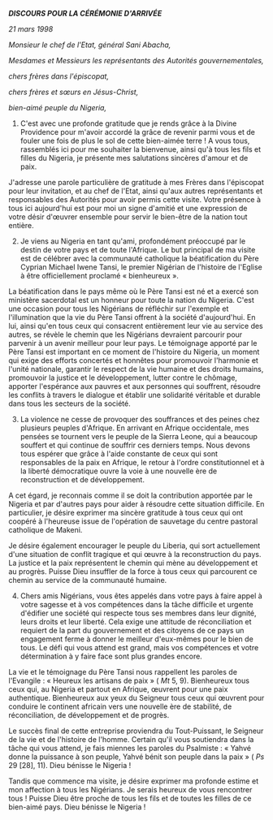 ***DISCOURS POUR LA CÉRÉMONIE D'ARRIVÉE***

*21 mars 1998*

*Monsieur le chef de l'Etat, général Sani Abacha,*

*Mesdames et Messieurs les représentants des Autorités gouvernementales,*

*chers frères dans l'épiscopat,*

*chers frères et sœurs en Jésus-Christ,*

*bien-aimé peuple du Nigeria,*

1. C'est avec une profonde gratitude que je rends grâce à la Divine Providence pour m'avoir accordé la grâce de revenir parmi vous et de fouler une fois de plus le sol de cette bien-aimée terre ! A vous tous, rassemblés ici pour me souhaiter la bienvenue, ainsi qu'à tous les fils et filles du Nigeria, je présente mes salutations sincères d'amour et de paix.

J'adresse une parole particulière de gratitude à mes Frères dans l'épiscopat pour leur invitation, et au chef de l'Etat, ainsi qu'aux autres représentants et responsables des Autorités pour avoir permis cette visite. Votre présence à tous ici aujourd'hui est pour moi un signe d'amitié et une expression de votre désir d'œuvrer ensemble pour servir le bien-être de la nation tout entière.

2. Je viens au Nigeria en tant qu'ami, profondément préoccupé par le destin de votre pays et de toute l'Afrique. Le but principal de ma visite est de célébrer avec la communauté catholique la béatification du Père Cyprian Michael Iwene Tansi, le premier Nigérian de l'histoire de l'Eglise à être officiellement proclamé « bienheureux ».

La béatification dans le pays même où le Père Tansi est né et a exercé son ministère sacerdotal est un honneur pour toute la nation du Nigeria. C'est une occasion pour tous les Nigérians de réfléchir sur l'exemple et l'illumination que la vie du Père Tansi offrent à la société d'aujourd'hui. En lui, ainsi qu'en tous ceux qui consacrent entièrement leur vie au service des autres, se révèle le chemin que les Nigérians devraient parcourir pour parvenir à un avenir meilleur pour leur pays. Le témoignage apporté par le Père Tansi est important en ce moment de l'histoire du Nigeria, un moment qui exige des efforts concertés et honnêtes pour promouvoir l'harmonie et l'unité nationale, garantir le respect de la vie humaine et des droits humains, promouvoir la justice et le développement, lutter contre le chômage, apporter l'espérance aux pauvres et aux personnes qui souffrent, résoudre les conflits à travers le dialogue et établir une solidarité véritable et durable dans tous les secteurs de la société.

3. La violence ne cesse de provoquer des souffrances et des peines chez plusieurs peuples d'Afrique. En arrivant en Afrique occidentale, mes pensées se tournent vers le peuple de la Sierra Leone, qui a beaucoup souffert et qui continue de souffrir ces derniers temps. Nous devons tous espérer que grâce à l'aide constante de ceux qui sont responsables de la paix en Afrique, le retour à l'ordre constitutionnel et à la liberté démocratique ouvre la voie à une nouvelle ère de reconstruction et de développement.

A cet égard, je reconnais comme il se doit la contribution apportée par le Nigeria et par d'autres pays pour aider à résoudre cette situation difficile. En particulier, je désire exprimer ma sincère gratitude à tous ceux qui ont coopéré à l'heureuse issue de l'opération de sauvetage du centre pastoral catholique de Makeni.

Je désire également encourager le peuple du Liberia, qui sort actuellement d'une situation de conflit tragique et qui œuvre à la reconstruction du pays. La justice et la paix représentent le chemin qui mène au développement et au progrès. Puisse Dieu insuffler de la force à tous ceux qui parcourent ce chemin au service de la communauté humaine.

4. Chers amis Nigérians, vous êtes appelés dans votre pays à faire appel à votre sagesse et à vos compétences dans la tâche difficile et urgente d'édifier une société qui respecte tous ses membres dans leur dignité, leurs droits et leur liberté. Cela exige une attitude de réconciliation et requiert de la part du gouvernement et des citoyens de ce pays un engagement ferme à donner le meilleur d'eux-mêmes pour le bien de tous. Le défi qui vous attend est grand, mais vos compétences et votre détermination à y faire face sont plus grandes encore.

La vie et le témoignage du Père Tansi nous rappellent les paroles de l'Evangile : « Heureux les artisans de paix » ( *Mt* 5, 9). Bienheureux tous ceux qui, au Nigeria et partout en Afrique, œuvrent pour une paix authentique. Bienheureux aux yeux du Seigneur tous ceux qui œuvrent pour conduire le continent africain vers une nouvelle ère de stabilité, de réconciliation, de développement et de progrès.

Le succès final de cette entreprise proviendra du Tout-Puissant, le Seigneur de la vie et de l'histoire de l'homme. Certain qu'il vous soutiendra dans la tâche qui vous attend, je fais miennes les paroles du Psalmiste : « Yahvé donne la puissance à son peuple, Yahvé bénit son peuple dans la paix » ( *Ps* 29 [28], 11). Dieu bénisse le Nigeria !

Tandis que commence ma visite, je désire exprimer ma profonde estime et mon affection à tous les Nigérians. Je serais heureux de vous rencontrer tous ! Puisse Dieu être proche de tous les fils et de toutes les filles de ce bien-aimé pays. Dieu bénisse le Nigeria !